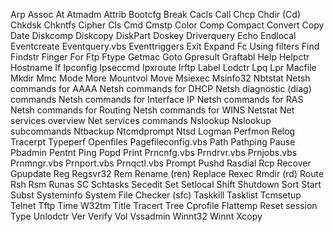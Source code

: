 Arp
Assoc
At
Atmadm
Attrib
Bootcfg
Break
Cacls
Call
Chcp
Chdir (Cd)
Chkdsk
Chkntfs
Cipher
Cls
Cmd
Cmstp
Color
Comp
Compact
Convert
Copy
Date
Diskcomp
Diskcopy
DiskPart
Doskey
Driverquery
Echo
Endlocal
Eventcreate
Eventquery.vbs
Eventtriggers
Exit
Expand
Fc
Using filters
Find
Findstr
Finger
For
Ftp
Ftype
Getmac
Goto
Gpresult
Graftabl
Help
Helpctr
Hostname
If
Ipconfig
Ipseccmd
Ipxroute
Irftp
Label
Lodctr
Lpq
Lpr
Macfile
Mkdir
Mmc
Mode
More
Mountvol
Move
Msiexec
Msinfo32
Nbtstat
Netsh commands for AAAA
Netsh commands for DHCP
Netsh diagnostic (diag) commands
Netsh commands for Interface IP
Netsh commands for RAS
Netsh commands for Routing
Netsh commands for WINS
Netstat
Net services overview
Net services commands
Nslookup
Nslookup subcommands
Ntbackup
Ntcmdprompt
Ntsd
Logman
Perfmon
Relog
Tracerpt
Typeperf
Openfiles
Pagefileconfig.vbs
Path
Pathping
Pause
Pbadmin
Pentnt
Ping
Popd
Print
Prncnfg.vbs
Prndrvr.vbs
Prnjobs.vbs
Prnmngr.vbs
Prnport.vbs
Prnqctl.vbs
Prompt
Pushd
Rasdial
Rcp
Recover
Gpupdate
Reg
Regsvr32
Rem
Rename (ren)
Replace
Rexec
Rmdir (rd)
Route
Rsh
Rsm
Runas
SC
Schtasks
Secedit
Set
Setlocal
Shift
Shutdown
Sort
Start
Subst
Systeminfo
System File Checker (sfc)
Taskkill
Tasklist
Tcmsetup
Telnet
Tftp
Time
W32tm
Title
Tracert
Tree
Cprofile
Flattemp
Reset session
Type
Unlodctr
Ver
Verify
Vol
Vssadmin
Winnt32
Winnt
Xcopy
